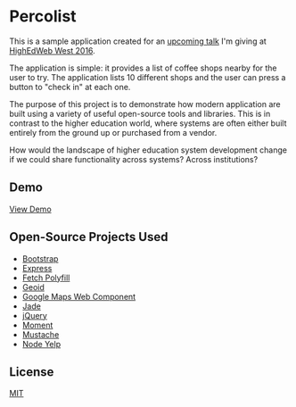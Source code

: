 # Percolist

This is a sample application created for an
[upcoming talk](http://west16.highedweb.org/schedule/open-source/)
I'm giving at [HighEdWeb West 2016](http://west16.highedweb.org/).

The application is simple: it provides a list of coffee shops nearby for the
user to try. The application lists 10 different shops and the user can press a
button to "check in" at each one.

The purpose of this project is to demonstrate how modern application are built
using a variety of useful open-source tools and libraries. This is in contrast
to the higher education world, where systems are often either built entirely
from the ground up or purchased from a vendor.

How would the landscape of higher education system development change if we
could share functionality across systems? Across institutions?

## Demo

[View Demo](https://percolist.herokuapp.com/)

## Open-Source Projects Used

* [Bootstrap](https://github.com/twbs/bootstrap)
* [Express](https://github.com/expressjs/express)
* [Fetch Polyfill](https://github.com/github/fetch)
* [Geoid](https://github.com/loganfranken/geoid)
* [Google Maps Web Component](https://github.com/GoogleWebComponents/google-map)
* [Jade](https://github.com/jadejs/jade)
* [jQuery](https://github.com/jquery/jquery)
* [Moment](https://github.com/moment/moment)
* [Mustache](https://github.com/janl/mustache.js/)
* [Node Yelp](https://github.com/olalonde/node-yelp)

## License

[MIT](https://opensource.org/licenses/MIT)
